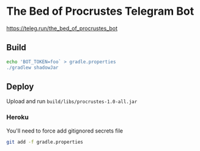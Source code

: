 The Bed of Procrustes Telegram Bot
==================================

https://teleg.run/the_bed_of_procrustes_bot

## Build

```sh
echo 'BOT_TOKEN=foo` > gradle.properties
./gradlew shadowJar
```

## Deploy

Upload and run `build/libs/procrustes-1.0-all.jar`

### Heroku

You'll need to force add gitignored secrets file

```sh
git add -f gradle.properties
``` 
